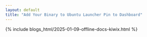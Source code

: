 ```yaml
---
layout: default
title: "Add Your Binary to Ubuntu Launcher Pin to Dashboard"
---
```


{% include blogs_html/2025-01-09-offline-docs-kiwix.html %}
